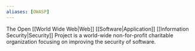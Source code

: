 ```yaml
---
aliases: [OWASP]
---
```


The Open [[World Wide Web|Web]] [[Software|Application]] [[Information Security|Security]] Project is a world-wide non-for-profit charitable organization focusing on improving the security of software.